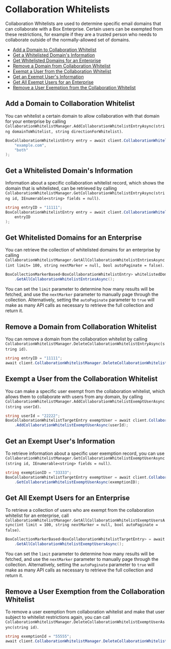Collaboration Whitelists
========================

Collaboration Whitelists are used to determine specific email domains that can collaborate 
with a Box Enterprise.   Certain users can be exempted from these restrictions, for example
if they are a trusted person who needs to collaborate outside of the normally-allowed set of
domains.

<!-- START doctoc generated TOC please keep comment here to allow auto update -->
<!-- DON'T EDIT THIS SECTION, INSTEAD RE-RUN doctoc TO UPDATE -->


- [Add a Domain to Collaboration Whitelist](#add-a-domain-to-collaboration-whitelist)
- [Get a Whitelisted Domain's Information](#get-a-whitelisted-domains-information)
- [Get Whitelisted Domains for an Enterprise](#get-whitelisted-domains-for-an-enterprise)
- [Remove a Domain from Collaboration Whitelist](#remove-a-domain-from-collaboration-whitelist)
- [Exempt a User from the Collaboration Whitelist](#exempt-a-user-from-the-collaboration-whitelist)
- [Get an Exempt User's Information](#get-an-exempt-users-information)
- [Get All Exempt Users for an Enterprise](#get-all-exempt-users-for-an-enterprise)
- [Remove a User Exemption from the Collaboration Whitelist](#remove-a-user-exemption-from-the-collaboration-whitelist)

<!-- END doctoc generated TOC please keep comment here to allow auto update -->

Add a Domain to Collaboration Whitelist
---------------------------------------

You can whitelist a certain domain to allow collaboration with that domain for your
enterprise by calling
`CollaborationWhitelistManager.AddCollaborationWhitelistEntryAsync(string domainToWhitelist, string directionForWhitelist)`.

<!-- sample post_collaboration_whitelist_entries -->
```c#
BoxCollaborationWhitelistEntry entry = await client.CollaborationWhitelistManager.AddCollaborationWhitelistEntryAsync(
    "example.com",
    "both"
);
```

Get a Whitelisted Domain's Information
--------------------------------------

Information about a specific collaboration whitelist record, which shows
the domain that is whitelisted, can be retrieved by calling
`CollaborationWhitelistManager.GetCollaborationWhitelistEntryAsync(string id, IEnumerable<string> fields = null)`.

<!-- sample get_collaboration_whitelist_entries_id -->
```c#
string entryID = "11111";
BoxCollaborationWhitelistEntry entry = await client.CollaborationWhitelistManager.GetCollaborationWhitelistEntryAsync(
    entryID
);
```

Get Whitelisted Domains for an Enterprise
-----------------------------------------

You can retrieve the collection of whitelisted domains for an enterprise by calling
`CollaborationWhitelistManager.GetAllCollaborationWhitelistEntriesAsync(int limit= 100, string nextMarker = null, bool autoPaginate = false)`.

<!-- sample get_collaboration_whitelist_entries -->
```c#
BoxCollectionMarkerBased<BoxCollaborationWhitelistEntry> whitelistedDomains = await client.CollaborationWhitelistManager
    .GetAllCollaborationWhitelistEntriesAsync();
```

You can set the `limit` parameter to determine how many results will be fetched, and use the `nextMarker`
parameter to manually page through the collection.  Alternatively, setting the `autoPaginate` parameter to `true` will
make as many API calls as necessary to retrieve the full collection and return it. 

Remove a Domain from Collaboration Whitelist
--------------------------------------------

You can remove a domain from the collaboration whitelist by calling
`CollaborationWhitelistManager.DeleteCollaborationWhitelistEntryAsync(string id)`.

<!-- sample delete_collaboration_whitelist_entries_id -->
```c#
string entryID = "11111";
await client.CollaborationWhitelistManager.DeleteCollaborationWhitelistEntryAsync(entryID);
```

Exempt a User from the Collaboration Whitelist
----------------------------------------------

You can make a specific user exempt from the collaboration whitelist, which
allows them to collaborate with users from any domain, by calling
`CollaborationWhitelistManager.AddCollaborationWhitelistExemptUserAsync(string userId)`.

<!-- sample post_collaboration_whitelist_exempt_targets -->
```c#
string userId = "22222";
BoxCollaborationWhitelistTargetEntry exemptUser = await client.CollaborationWhitelistManager
    .AddCollaborationWhitelistExemptUserAsync(userId);
```

Get an Exempt User's Information
--------------------------------

To retrieve information about a specific user exemption record, you can use
`CollaborationWhitelistManager.GetCollaborationWhitelistExemptUserAsync(string id, IEnumerable<string> fields = null)`.

<!-- sample get_collaboration_whitelist_exempt_targets_id -->
```c#
string exemptionID = "33333";
BoxCollaborationWhitelistTargetEntry exemptUser = await client.CollaborationWhitelistManager
    .GetCollaborationWhitelistExemptUserAsync(exemptionID);
```

Get All Exempt Users for an Enterprise
--------------------------------------

To retrieve a collection of users who are exempt from the collaboration whitelist
for an enterprise, call
`CollaborationWhitelistManager.GetAllCollaborationWhitelistExemptUsersAsync(int limit = 100, string nextMarker = null, bool autoPaginate = false)`.

<!-- sample get_collaboration_whitelist_exempt_targets -->
```c#
BoxCollectionMarkerBased<BoxCollaborationWhitelistTargetEntry> = await client.CollaborationWhitelistManager
    .GetAllCollaborationWhitelistExemptUsersAsync();
```
You can set the `limit` parameter to determine how many results will be fetched, and use the `nextMarker`
parameter to manually page through the collection.  Alternatively, setting the `autoPaginate` parameter to `true` will
make as many API calls as necessary to retrieve the full collection and return it. 

Remove a User Exemption from the Collaboration Whitelist
--------------------------------------------------------

To remove a user exemption from collaboration whitelist and make that user
subject to whitelist restrictions again, you can call
`CollaborationWhitelistManager.DeleteCollaborationWhitelistExemptUserAsync(string id)`.

<!-- sample delete_ollaboration_whitelist_exempt_targets_id -->
```c#
string exemptionId = "55555";
await client.CollaborationWhitelistManager.DeleteCollaborationWhitelistExemptUserAsync(exemptionId);
```
